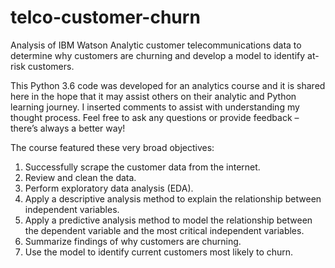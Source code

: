 # telco-customer-churn
Analysis of IBM Watson Analytic customer telecommunications data to determine why customers are churning and develop a model to identify at-risk customers.

This Python 3.6 code was developed for an analytics course and it is shared here in the hope that it may assist others on their analytic and Python learning journey. I inserted comments to assist with understanding my thought process. Feel free to ask any questions or provide feedback – there’s always a better way!

The course featured these very broad objectives:
1) Successfully scrape the customer data from the internet.
2) Review and clean the data.
3) Perform exploratory data analysis (EDA).
4) Apply a descriptive analysis method to explain the relationship between independent variables.
5) Apply a predictive analysis method to model the relationship between the dependent variable and the most critical independent variables.
6) Summarize findings of why customers are churning.
7) Use the model to identify current customers most likely to churn.
